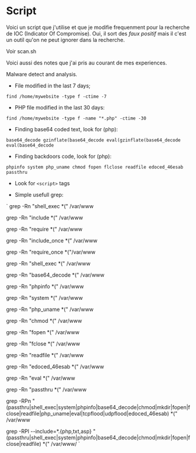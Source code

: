 # Script

Voici un script que j'utilise et que je modifie frequenment pour la recherche de IOC
(Indicator Of Compromise). Oui, il sort des *faux positif* mais il c'est un outil qu'on
ne peut ignorer dans la recherche.

Voir scan.sh

Voici aussi des notes que j'ai pris au courant de mes experiences.

Malware detect and analysis.

- File modified in the last 7 days;

`find /home/mywebsite -type f -ctime -7`

- PHP file modified in the last 30 days:

`find /home/mywebsite -type f -name "*.php" -ctime -30`

- Finding base64 coded text, look for (php):

`base64_decode
gzinflate(base64_decode
eval(gzinflate(base64_decode
eval(base64_decode`

- Finding backdoors code, look for (php):

`phpinfo
system
php_uname
chmod
fopen
flclose
readfile
edoced_46esab
passthru`

- Look for `<script>` tags

- Simple usefull grep:

`
grep -Rn "shell_exec *(" /var/www

grep -Rn "include *(" /var/www

grep -Rn "require *(" /var/www

grep -Rn "include_once *(” /var/www

grep -Rn "require_once *("/var/www

grep -Rn "shell_exec *(" /var/www

grep -Rn "base64_decode *(" /var/www

grep -Rn "phpinfo *(" /var/www

grep -Rn "system *(" /var/www

grep -Rn "php_uname *(" /var/www

grep -Rn "chmod *(" /var/www

grep -Rn "fopen *(" /var/www

grep -Rn "fclose *(" /var/www

grep -Rn "readfile *(" /var/www

grep -Rn "edoced_46esab *(" /var/www

grep -Rn "eval *(" /var/www

grep -Rn "passthru *(" /var/www

grep -RPn "(passthru|shell_exec|system|phpinfo|base64_decode|chmod|mkdir|fopen|fclose|readfile|php_uname|eval|tcpflood|udpflood|edoced_46esab) *\(" /var/www


grep -RPl --include=*.{php,txt,asp} "(passthru|shell_exec|system|phpinfo|base64_decode|chmod|mkdir|fopen|fclose|readfile) *\(" /var/www/
`

